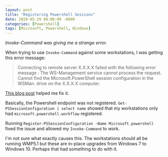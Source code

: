 ```yaml
---
layout: post
title: "Registering Powershell Sessions"
date: 2020-05-29 08:00:00 -0600
categories: [Powershell]
tags: [Microsoft, Powershell, Windows]
---
```


*Invoke-Command was giving me a strange error.*

When trying to use `Invoke-Command` against some workstations, I was getting this error message:

> Connecting to remote server X.X.X.X failed with the following error message : The WS-Management service cannot process the request. Cannot find the Microsoft.PowerShell session configuration in the WSMan: drive on the X.X.X.X computer.

[This blog post](https://sysadminplus.blogspot.com/2016/11/the-ws-management-service-cannot.html) helped me fix it.

Basically, the Powershell endpoint was not registered. `Get-PSSessionConfiguration | select name` showed that my workstations only had `microsoft.powershell.workflow` registered.

Running `Register-PSSessionConfiguration -Name Microsoft.powershell` fixed the issue and allowed my `Invoke-Command` to work.

I'm not sure what exactly causes this. The workstations should all be running WMP5.1 but these are in-place upgrades from Windows 7 to Windows 10. Perhaps that had something to do with it.
